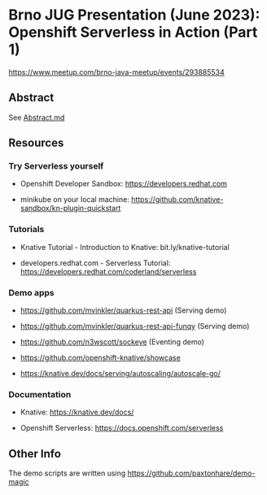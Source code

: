 # Brno JUG Presentation (June 2023): Openshift Serverless in Action (Part 1)

https://www.meetup.com/brno-java-meetup/events/293885534

## Abstract
See [Abstract.md](Abstract.md)

## Resources

### Try Serverless yourself

- Openshift Developer Sandbox: https://developers.redhat.com

- minikube on your local machine: https://github.com/knative-sandbox/kn-plugin-quickstart

### Tutorials

- Knative Tutorial - Introduction to Knative: bit.ly/knative-tutorial

- developers.redhat.com - Serverless Tutorial: https://developers.redhat.com/coderland/serverless

### Demo apps

- https://github.com/mvinkler/quarkus-rest-api (Serving demo)

- https://github.com/mvinkler/quarkus-rest-api-funqy (Serving demo)

- https://github.com/n3wscott/sockeye (Eventing demo)

- https://github.com/openshift-knative/showcase

- https://knative.dev/docs/serving/autoscaling/autoscale-go/

### Documentation

- Knative: https://knative.dev/docs/

- Openshift Serverless: https://docs.openshift.com/serverless

## Other Info

The demo scripts are written using https://github.com/paxtonhare/demo-magic
